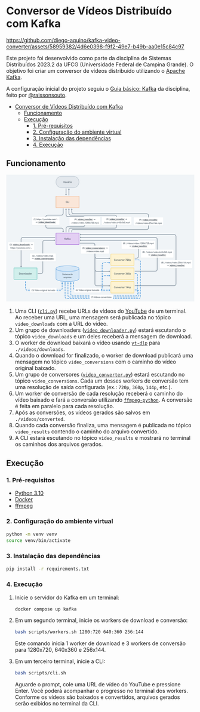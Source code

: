 # Conversor de Vídeos Distribuído com Kafka

https://github.com/diego-aquino/kafka-video-converter/assets/58959382/4d6e0398-f9f2-49e7-b49b-aa0e15c84c97

Este projeto foi desenvolvido como parte da disciplina de Sistemas Distribuídos 2023.2 da UFCG (Universidade Federal de
Campina Grande). O objetivo foi criar um conversor de vídeos distribuído utilizando o [Apache
Kafka](https://kafka.apache.org).

A configuração inicial do projeto seguiu o [Guia básico:
Kafka](https://raissonsouto.notion.site/Guia-b-sico-Kafka-8dfda6e07595409380e36202d000455c) da disciplina, feito por [@raissonsouto](https://github.com/raissonsouto).

- [Conversor de Vídeos Distribuído com Kafka](#conversor-de-vídeos-distribuído-com-kafka)
  - [Funcionamento](#funcionamento)
  - [Execução](#execução)
    - [1. Pré-requisitos](#1-pré-requisitos)
    - [2. Configuração do ambiente virtual](#2-configuração-do-ambiente-virtual)
    - [3. Instalação das dependências](#3-instalação-das-dependências)
    - [4. Execução](#4-execução)

## Funcionamento

![Diagrama arquitetural](./docs/images/architecture-diagram.png)

1. Uma CLI ([`cli.py`](./src/cli.py)) recebe URLs de vídeos do [YouTube](https://www.youtube.com) de um terminal. Ao
   receber uma URL, uma mensagem será publicada no tópico `video_downloads` com a URL do vídeo.
2. Um grupo de downloaders ([`video_downloader.py`](./src/video_downloader.py)) estará escutando o tópico
   `video_downloads` e um deles receberá a mensagem de download.
3. O worker de download baixará o vídeo usando [`yt-dlp`](https://github.com/yt-dlp/yt-dlp) para `./videos/downloads`.
4. Quando o download for finalizado, o worker de download publicará uma mensagem no tópico `video_conversions` com o
   caminho do vídeo original baixado.
5. Um grupo de conversores ([`video_converter.py`](./src/video_converter.py)) estará escutando no tópico
   `video_conversions`. Cada um desses workers de conversão tem uma resolução de saída configurada (ex.: `720p`, `360p`,
   `144p`, etc.).
6. Um worker de conversão de cada resolução receberá o caminho do vídeo baixado e fará a conversão utilizando
   [`ffmpeg-python`](https://github.com/kkroening/ffmpeg-python). A conversão é feita em paralelo para cada resolução.
7. Após as conversões, os vídeos gerados são salvos em `./videos/converted`.
8. Quando cada conversão finaliza, uma mensagem é publicada no tópico `video_results` contendo o caminho do arquivo
   convertido.
9. A CLI estará escutando no tópico `video_results` e mostrará no terminal os caminhos dos arquivos gerados.

## Execução

### 1. Pré-requisitos

- [Python 3.10](https://www.python.org/downloads/)
- [Docker](https://docs.docker.com/engine/install/)
- [ffmpeg](https://ffmpeg.org/download.html)

### 2. Configuração do ambiente virtual

```bash
python -m venv venv
source venv/bin/activate
```

### 3. Instalação das dependências

```bash
pip install -r requirements.txt
```

### 4. Execução

1. Inicie o servidor do Kafka em um terminal:

   ```bash
   docker compose up kafka
   ```

2. Em um segundo terminal, inicie os workers de download e conversão:

   ```bash
   bash scripts/workers.sh 1280:720 640:360 256:144
   ```

   Este comando inicia 1 worker de download e 3 workers de conversão para 1280x720, 640x360 e 256x144.

3. Em um terceiro terminal, inicie a CLI:

   ```bash
   bash scripts/cli.sh
   ```

   Aguarde o prompt, cole uma URL de vídeo do YouTube e pressione Enter. Você poderá acompanhar o progresso no terminal
   dos workers. Conforme os vídeos são baixados e convertidos, arquivos gerados serão exibidos no terminal da CLI.
